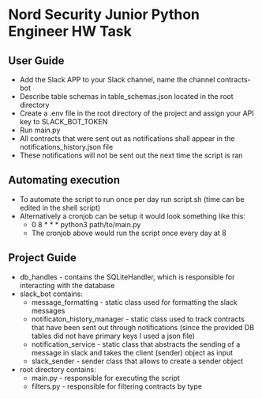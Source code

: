 # Nord Security Junior Python Engineer HW Task

## User Guide
- Add the Slack APP to your Slack channel, name the channel contracts-bot
- Describe table schemas in table_schemas.json located in the root directory
- Create a .env file in the root directory of the project and assign your API key to SLACK_BOT_TOKEN
- Run main.py
- All contracts that were sent out as notifications shall appear in the notifications_history.json file
- These notifications will not be sent out the next time the script is ran

## Automating execution
- To automate the script to run once per day run script.sh (time can be edited in the shell script)
- Alternatively a cronjob can be setup it would look something like this:
  - 0 8 * * * python3 path/to/main.py
  - The cronjob above would run the script once every day at 8

## Project Guide
- db_handles - contains the SQLiteHandler, which is responsible for interacting with the database
- slack_bot contains:
  - message_formatting - static class used for formatting the slack messages
  - notificaton_history_manager - static class used to track contracts that have been sent out through notifications (since the provided DB tables did not have primary keys I used a json file)
  - notification_service - static class that abstracts the sending of a message in slack and takes the client (sender) object as input
  - slack_sender - sender class that allows to create a sender object
- root directory contains:
    - main.py - responsible for executing the script
    - filters.py - responsible for filtering contracts by type